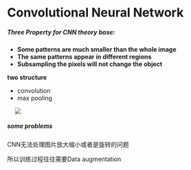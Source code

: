 # Convolutional Neural Network

##### Three Property for CNN theory base:

- **Some patterns are much smaller than the whole image**
- **The same patterns appear in different regions**
- **Subsampling the pixels will not change the object**

**two structure**

- convolution
- max pooling

<img src="D:\Desktop\CV_ML\img\CNN.png" style="zoom:90%; margin-left:20px" />

##### some problems

CNN无法处理图片放大缩小或者是旋转的问题

所以训练过程往往需要Data augmentation
